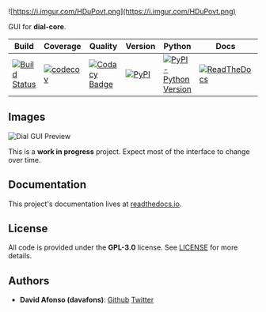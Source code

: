 ![https://i.imgur.com/HDuPovt.png](https://i.imgur.com/HDuPovt.png)

GUI for __dial-core__.

| Build | Coverage | Quality | Version | Python | Docs | License |
|-------|----------|---------|---------|--------|------|---------|
| [![Build Status](https://travis-ci.com/dial-app/dial-gui.svg?branch=master)](https://travis-ci.com/dial-app/dial-gui) 	| [![codecov](https://codecov.io/gh/dial-app/dial-gui/branch/master/graph/badge.svg)](https://codecov.io/gh/dial-app/dial-gui) 	| [![Codacy Badge](https://api.codacy.com/project/badge/Grade/eb5224f0cc3f481aa5d419b4bfc86f41)](https://www.codacy.com/gh/dial-app/dial-gui?utm_source=github.com&amp;utm_medium=referral&amp;utm_content=dial-app/dial-gui&amp;utm_campaign=Badge_Grade) 	| [![PyPI](https://img.shields.io/pypi/v/dial-gui)](https://pypi.org/project/dial-gui/) 	| [![PyPI - Python Version](https://img.shields.io/pypi/pyversions/dial-gui?color=green)](https://pypi.org/project/dial-gui/) 	| [![ReadTheDocs](https://readthedocs.org/projects/dial-gui/badge/?version=latest)](https://dial-gui.readthedocs.io/) 	| [![License: GPL v3](https://img.shields.io/badge/License-GPLv3-blue.svg)](https://www.gnu.org/licenses/gpl-3.0) |

## Images

![Dial GUI Preview](https://i.imgur.com/Diu9MUp.png)

This is a __work in progress__ project. Expect most of the interface to change over time.

## Documentation

This project's documentation lives at [readthedocs.io](https://dial-gui.readthedocs.io).

## License

All code is provided under the __GPL-3.0__ license. See [LICENSE](LICENSE) for more details.

## Authors

* **David Afonso (davafons)**: [Github](https://github.com/davafons) [Twitter](https://twitter.com/davafons)
